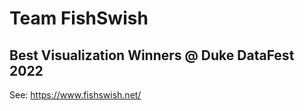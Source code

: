 # Team FishSwish
## Best Visualization Winners @ Duke DataFest 2022
See: https://www.fishswish.net/
